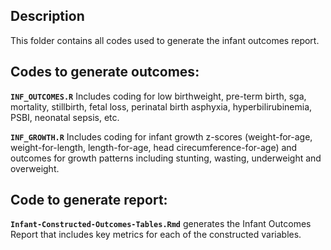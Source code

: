 ## Description

This folder contains all codes used to generate the infant outcomes report. 

## Codes to generate outcomes:

**`INF_OUTCOMES.R`** Includes coding for low birthweight, pre-term birth, sga, mortality, stillbirth, fetal loss, perinatal birth asphyxia, hyperbilirubinemia, PSBI, neonatal sepsis, etc.

**`INF_GROWTH.R`** Includes coding for infant growth z-scores (weight-for-age, weight-for-length, length-for-age, head cirecumference-for-age) and outcomes for growth patterns including stunting, wasting, underweight and overweight.

## Code to generate report:

**`Infant-Constructed-Outcomes-Tables.Rmd`** generates the Infant Outcomes Report that includes key
metrics for each of the constructed variables.


